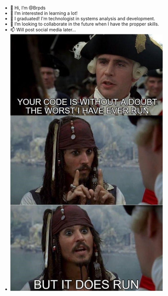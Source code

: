 - 👋 Hi, I’m @Brpds
- 👀 I’m interested in learning a lot!
- 🌱 I graduated! I'm technologist in systems analysis and development.
- 💞️ I’m looking to collaborate in the future when I have the propper skills.
- 📫 Will post social media later...
- ![Alt Text](https://github.com/Brpds/Brpds/blob/main/JK.jpg)

<!---
Brpds/Brpds is a ✨ special ✨ repository because its `README.md` (this file) appears on your GitHub profile.
You can click the Preview link to take a look at your changes.
--->
